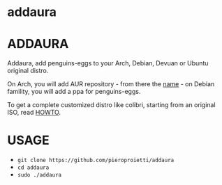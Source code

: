 # addaura


# ADDAURA
Addaura, add penguins-eggs to your Arch, Debian, Devuan or Ubuntu original distro.

On Arch, you will add AUR repository - from there the [name](./documentation/NAMING.md) - on Debian famility, you will add a ppa for penguins-eggs.

To get a complete customized distro like colibri, starting from an original ISO, read [HOWTO](./documentation/HOWTO.md).

# USAGE

* `git clone https://github.com/pieroproietti/addaura`
* `cd addaura`
* `sudo ./addaura`